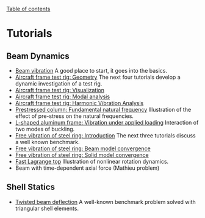 [Table of contents](https://petrkryslucsd.github.io/FinEtoolsFlexBeamsTutorials.jl/dev/index.html)

# Tutorials

## Beam Dynamics

- [Beam vibration](beam_modal_tut.md) A good place to start, it goes into the basics.
- [Aircraft frame test rig: Geometry](garteur_geometry_tut.md) The next four tutorials develop a dynamic investigation of a test rig.
- [Aircraft frame test rig: Visualization](garteur_geometry_vis_tut.md) 
- [Aircraft frame test rig: Modal analysis](garteur_modal_tut.md)
- [Aircraft frame test rig: Harmonic Vibration Analysis](garteur_hva_tut.md)
- [Prestressed column: Fundamental natural frequency](prestressed_column_modal_tut.md) Illustration of the effect of pre-stress on the natural frequencies.
- [L-shaped  aluminum frame: Vibration under applied loading](argyris_frame_modal_tut.md) Interaction of two modes of buckling.
- [Free vibration of steel ring: Introduction](circle_modal_tut.md) The next three tutorials discuss a well known benchmark.
- [Free vibration of steel ring: Beam model convergence](circle_modal_conv_tut.md)
- [Free vibration of steel ring: Solid model convergence](circle_3d_modal_conv_tut.md)
- [Fast Lagrange top](fast_top_tut.md) Illustration of nonlinear rotation dynamics.
- Beam with time-dependent axial force (Mathieu problem)


## Shell Statics

- [Twisted beam deflection](twisted_beam_tut.md) A well-known benchmark problem solved with triangular shell elements.
